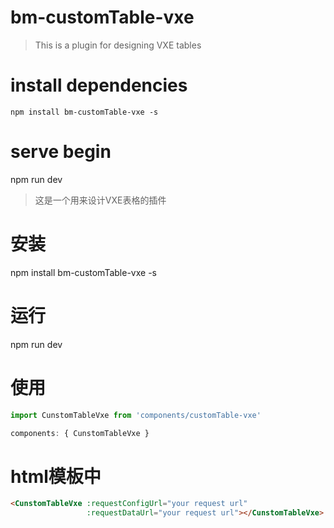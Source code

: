 # bm-customTable-vxe

> This is a plugin for designing VXE tables

# install dependencies

```shell
npm install bm-customTable-vxe -s
```

# serve begin
npm run dev


> 这是一个用来设计VXE表格的插件

# 安装
npm install bm-customTable-vxe -s

# 运行
npm run dev

# 使用

```javascript
import CunstomTableVxe from 'components/customTable-vxe'

components: { CunstomTableVxe }
```

# html模板中

```html
<CunstomTableVxe :requestConfigUrl="your request url"
                 :requestDataUrl="your request url"></CunstomTableVxe>
```

